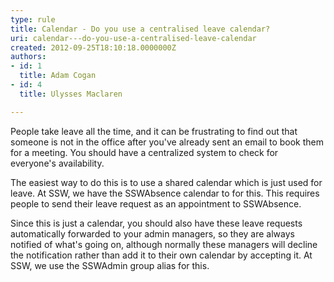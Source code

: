 ```yaml
---
type: rule
title: Calendar - Do you use a centralised leave calendar?
uri: calendar---do-you-use-a-centralised-leave-calendar
created: 2012-09-25T18:10:18.0000000Z
authors:
- id: 1
  title: Adam Cogan
- id: 4
  title: Ulysses Maclaren

---
```


 
People take leave all the time, and it can be frustrating to find out that someone is not in the office after you've already sent an email to book them for a meeting.  You should have a centralized system to check for everyone's availability.
 
The easiest way to do this is to use a shared calendar which is just used for leave. At SSW, we have the SSWAbsence calendar to for this. This requires people to send their leave request as an appointment to SSWAbsence.​

Since this is just a calendar, you should also have these leave requests automatically forwarded to your admin managers, so they are always notified of what's going on, although normally these managers will decline the notification rather than add it to their own calendar by accepting it. At SSW, we use the SSWAdmin group alias for this.

